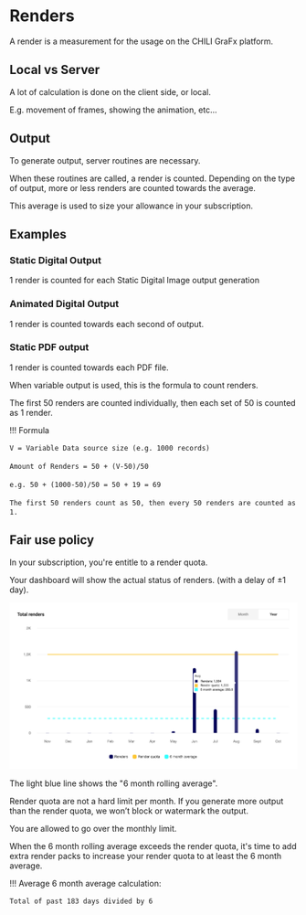 # Renders

A render is a measurement for the usage on the CHILI GraFx platform.

## Local vs Server

A lot of calculation is done on the client side, or local.

E.g. movement of frames, showing the animation, etc...

## Output

To generate output, server routines are necessary.

When these routines are called, a render is counted. Depending on the type of output, more or less renders are counted towards the average.

This average is used to size your allowance in your subscription.

## Examples

### Static Digital Output

1 render is counted for each Static Digital Image output generation

### Animated Digital Output

1 render is counted towards each second of output.

### Static PDF output

1 render is counted towards each PDF file.

When variable output is used, this is the formula to count renders.

The first 50 renders are counted individually, then each set of 50 is counted as 1 render.

!!! Formula

	V = Variable Data source size (e.g. 1000 records)

	Amount of Renders = 50 + (V-50)/50

	e.g. 50 + (1000-50)/50 = 50 + 19 = 69

	The first 50 renders count as 50, then every 50 renders are counted as 1.

## Fair use policy

In your subscription, you're entitle to a render quota.

Your dashboard will show the actual status of renders. (with a delay of ±1 day).

![Renders](renders.png)

The light blue line shows the "6 month rolling average".

Render quota are not a hard limit per month. If you generate more output than the render quota, we won’t block or watermark the output.

You are allowed to go over the monthly limit.

When the 6 month rolling average exceeds the render quota, it's time to add extra render packs to increase your render quota to at least the 6 month average.

!!! Average
	6 month average calculation:

	Total of past 183 days divided by 6